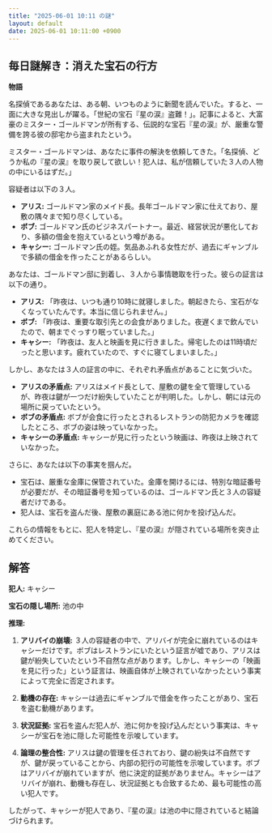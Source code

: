 ```yaml
---
title: "2025-06-01 10:11 の謎"
layout: default
date: 2025-06-01 10:11:00 +0900
---
```

## 毎日謎解き：消えた宝石の行方

**物語**

名探偵であるあなたは、ある朝、いつものように新聞を読んでいた。すると、一面に大きな見出しが躍る。「世紀の宝石『星の涙』盗難！」。記事によると、大富豪のミスター・ゴールドマンが所有する、伝説的な宝石『星の涙』が、厳重な警備を誇る彼の邸宅から盗まれたという。

ミスター・ゴールドマンは、あなたに事件の解決を依頼してきた。「名探偵、どうか私の『星の涙』を取り戻して欲しい！犯人は、私が信頼していた３人の人物の中にいるはずだ。」

容疑者は以下の３人。

*   **アリス:** ゴールドマン家のメイド長。長年ゴールドマン家に仕えており、屋敷の隅々まで知り尽くしている。
*   **ボブ:** ゴールドマン氏のビジネスパートナー。最近、経営状況が悪化しており、多額の借金を抱えているという噂がある。
*   **キャシー:** ゴールドマン氏の姪。気品あふれる女性だが、過去にギャンブルで多額の借金を作ったことがあるらしい。

あなたは、ゴールドマン邸に到着し、３人から事情聴取を行った。彼らの証言は以下の通り。

*   **アリス:** 「昨夜は、いつも通り10時に就寝しました。朝起きたら、宝石がなくなっていたんです。本当に信じられません。」
*   **ボブ:** 「昨夜は、重要な取引先との会食がありました。夜遅くまで飲んでいたので、朝までぐっすり眠っていました。」
*   **キャシー:** 「昨夜は、友人と映画を見に行きました。帰宅したのは11時頃だったと思います。疲れていたので、すぐに寝てしまいました。」

しかし、あなたは３人の証言の中に、それぞれ矛盾点があることに気づいた。

*   **アリスの矛盾点:** アリスはメイド長として、屋敷の鍵を全て管理しているが、昨夜は鍵が一つだけ紛失していたことが判明した。しかし、朝には元の場所に戻っていたという。
*   **ボブの矛盾点:** ボブが会食に行ったとされるレストランの防犯カメラを確認したところ、ボブの姿は映っていなかった。
*   **キャシーの矛盾点:** キャシーが見に行ったという映画は、昨夜は上映されていなかった。

さらに、あなたは以下の事実を掴んだ。

*   宝石は、厳重な金庫に保管されていた。金庫を開けるには、特別な暗証番号が必要だが、その暗証番号を知っているのは、ゴールドマン氏と３人の容疑者だけである。
*   犯人は、宝石を盗んだ後、屋敷の裏庭にある池に何かを投げ込んだ。

これらの情報をもとに、犯人を特定し、『星の涙』が隠されている場所を突き止めてください。

## 解答

**犯人:** キャシー

**宝石の隠し場所:** 池の中

**推理:**

1.  **アリバイの崩壊:** ３人の容疑者の中で、アリバイが完全に崩れているのはキャシーだけです。ボブはレストランにいたという証言が嘘であり、アリスは鍵が紛失していたという不自然な点があります。しかし、キャシーの「映画を見に行った」という証言は、映画自体が上映されていなかったという事実によって完全に否定されます。

2.  **動機の存在:** キャシーは過去にギャンブルで借金を作ったことがあり、宝石を盗む動機があります。

3.  **状況証拠:** 宝石を盗んだ犯人が、池に何かを投げ込んだという事実は、キャシーが宝石を池に隠した可能性を示唆しています。

4.  **論理の整合性:** アリスは鍵の管理を任されており、鍵の紛失は不自然ですが、鍵が戻っていることから、内部の犯行の可能性を示唆しています。ボブはアリバイが崩れていますが、他に決定的証拠がありません。キャシーはアリバイが崩れ、動機も存在し、状況証拠とも合致するため、最も可能性の高い犯人です。

したがって、キャシーが犯人であり、『星の涙』は池の中に隠されていると結論づけられます。
